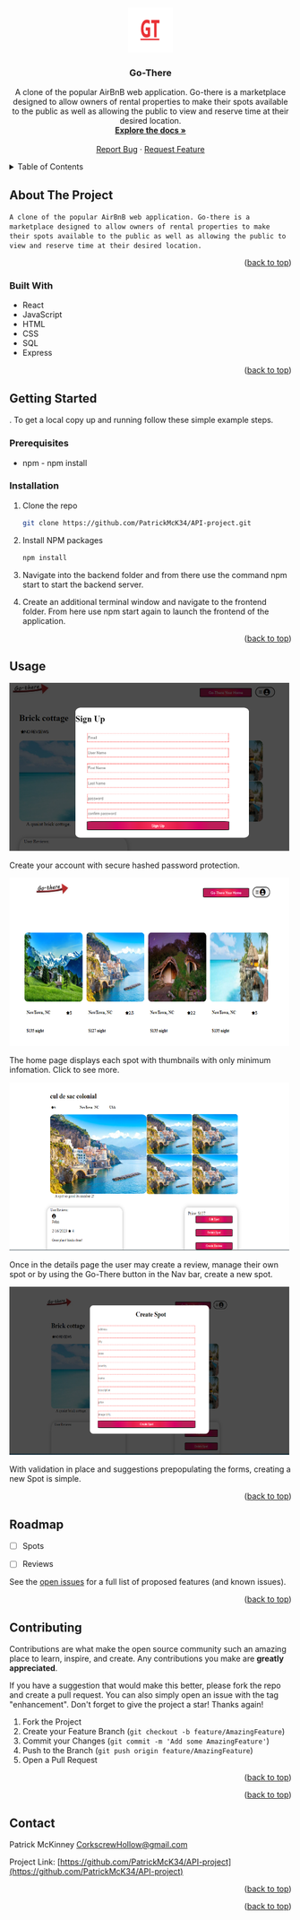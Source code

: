<a name="readme-top"></a>

<br />
<div align="center">
  <a href="https://github.com/PatrickMcK34/API-project">
    <img src="./Untitled.png" alt="Logo" width="80" height="80">
  </a>

<h3 align="center">Go-There</h3>

  <p align="center">
    A clone of the popular AirBnB web application. Go-there is a marketplace designed to allow owners of rental properties to make their spots available to the public as well as allowing the public to view and reserve time at their desired location.
    <br />
    <a href="https://github.com/PatrickMcK34/API-project"><strong>Explore the docs »</strong></a>
    <br />
    <br />
    <a href="https://github.com/PatrickMcK34/API-project/issues">Report Bug</a>
    ·
    <a href="https://github.com/PatrickMcK34/API-project/issues">Request Feature</a>
  </p>
</div>




<details>
  <summary>Table of Contents</summary>
  <ol>
    <li>
      <a href="#about-the-project">About The Project</a>
      <ul>
        <li><a href="#built-with">Built With</a></li>
      </ul>
    </li>
    <li>
      <a href="#getting-started">Getting Started</a>
      <ul>
        <li><a href="#prerequisites">Prerequisites</a></li>
        <li><a href="#installation">Installation</a></li>
      </ul>
    </li>
    <li><a href="#usage">Usage</a></li>
    <li><a href="#roadmap">Roadmap</a></li>
    <li><a href="#contributing">Contributing</a></li>
    <li><a href="#license">License</a></li>
    <li><a href="#contact">Contact</a></li>
    <li><a href="#acknowledgments">Acknowledgments</a></li>
  </ol>
</details>




## About The Project
`A clone of the popular AirBnB web application. Go-there is a marketplace designed to allow owners of rental properties to make their spots available to the public as well as allowing the public to view and reserve time at their desired location.`

<p align="right">(<a href="#readme-top">back to top</a>)</p>



### Built With


* React
* JavaScript
* HTML
* CSS
* SQL
* Express


<p align="right">(<a href="#readme-top">back to top</a>)</p>




## Getting Started
.
To get a local copy up and running follow these simple example steps.

### Prerequisites
* npm -
  npm install

### Installation


1. Clone the repo
   ```sh
   git clone https://github.com/PatrickMcK34/API-project.git
   ```
2. Install NPM packages
   ```sh
   npm install
   ```
3. Navigate into the backend folder and from there use the command npm start to start the backend server.

4. Create an additional terminal window and navigate to the frontend folder. From here use npm start again to launch the frontend of the application.


<p align="right">(<a href="#readme-top">back to top</a>)</p>




## Usage

<img src="./SignUp.png" alt="Logo" width="500" height="300">

Create your account with secure hashed password protection.

<img src="./Home.png" alt="Logo" width="500" height="300">

The home page displays each spot with thumbnails with only minimum infomation. Click to see more.

<img src="./Details.png" alt="Logo" width="500" height="300">

Once in the details page the user may create a review, manage their own spot or by using the Go-There button in the Nav bar, create a new spot.

<img src="./Create.png" alt="Logo" width="500" height="300">

With validation in place and suggestions prepopulating the forms, creating a new Spot is simple.


<p align="right">(<a href="#readme-top">back to top</a>)</p>




## Roadmap

- [ ] Spots
- [ ] Reviews


See the [open issues](https://github.com/PatrickMcK34/API-project/issues) for a full list of proposed features (and known issues).

<p align="right">(<a href="#readme-top">back to top</a>)</p>




## Contributing

Contributions are what make the open source community such an amazing place to learn, inspire, and create. Any contributions you make are **greatly appreciated**.

If you have a suggestion that would make this better, please fork the repo and create a pull request. You can also simply open an issue with the tag "enhancement".
Don't forget to give the project a star! Thanks again!

1. Fork the Project
2. Create your Feature Branch (`git checkout -b feature/AmazingFeature`)
3. Commit your Changes (`git commit -m 'Add some AmazingFeature'`)
4. Push to the Branch (`git push origin feature/AmazingFeature`)
5. Open a Pull Request

<p align="right">(<a href="#readme-top">back to top</a>)</p>




<p align="right">(<a href="#readme-top">back to top</a>)</p>




## Contact

Patrick McKinney  CorkscrewHollow@gmail.com

Project Link: [https://github.com/PatrickMcK34/API-project](https://github.com/PatrickMcK34/API-project)

<p align="right">(<a href="#readme-top">back to top</a>)</p>






<p align="right">(<a href="#readme-top">back to top</a>)</p>

[React.js]: https://img.shields.io/badge/React-20232A?style=for-the-badge&logo=react&logoColor=61DAFB
[React-url]: https://reactjs.org/

